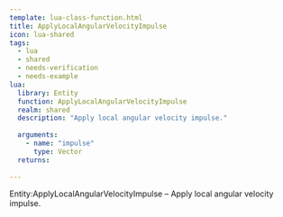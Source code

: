 ```yaml
---
template: lua-class-function.html
title: ApplyLocalAngularVelocityImpulse
icon: lua-shared
tags:
  - lua
  - shared
  - needs-verification
  - needs-example
lua:
  library: Entity
  function: ApplyLocalAngularVelocityImpulse
  realm: shared
  description: "Apply local angular velocity impulse."
  
  arguments:
    - name: "impulse"
      type: Vector
  returns:
    
---
```


<div class="lua__search__keywords">
Entity:ApplyLocalAngularVelocityImpulse &#x2013; Apply local angular velocity impulse.
</div>
